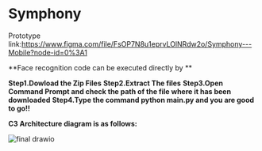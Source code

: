 # Symphony
Prototype link:https://www.figma.com/file/FsOP7N8u1eprvLOlNRdw2o/Symphony---Mobile?node-id=0%3A1

**Face recognition code can be executed directly by **



**Step1.Dowload the Zip Files**
**Step2.Extract The files**
**Step3.Open Command Prompt and check the path of the file where it has been downloaded**
**Step4.Type the command python main.py and you are good to go!!**


**C3 Architecture diagram is as follows:**

![final drawio](https://user-images.githubusercontent.com/75212292/199657311-d64c287d-a089-4650-ba72-4aad03938a63.png)
